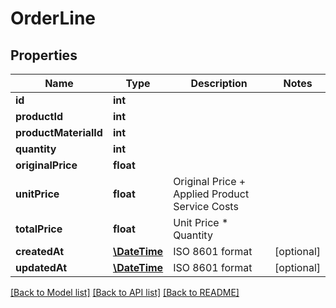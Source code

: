 # OrderLine

## Properties
Name | Type | Description | Notes
------------ | ------------- | ------------- | -------------
**id** | **int** |  | 
**productId** | **int** |  | 
**productMaterialId** | **int** |  | 
**quantity** | **int** |  | 
**originalPrice** | **float** |  | 
**unitPrice** | **float** | Original Price + Applied Product Service Costs | 
**totalPrice** | **float** | Unit Price * Quantity | 
**createdAt** | [**\DateTime**](\DateTime.md) | ISO 8601 format | [optional] 
**updatedAt** | [**\DateTime**](\DateTime.md) | ISO 8601 format | [optional] 

[[Back to Model list]](../README.md#documentation-for-models) [[Back to API list]](../README.md#documentation-for-api-endpoints) [[Back to README]](../README.md)


